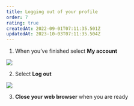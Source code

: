 ```yaml
---
title: Logging out of your profile
order: 7
rating: true
createdAt: 2022-09-01T07:11:35.501Z
updatedAt: 2023-10-03T07:11:35.504Z
---
```

1. When you’ve finished select **My account**

![](/img/editing-profile_1.png)

2. Select **Log out**

![](/img/logging-out_1_n.png)

3. **Close your web browser** when you are ready